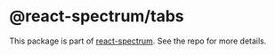 # @react-spectrum/tabs

This package is part of [react-spectrum](https://github.com/watheia/rsp-kit). See the repo for more details.
